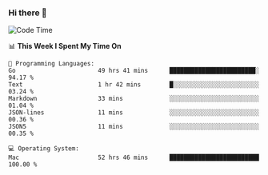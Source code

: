 ### Hi there 👋

<!--
**CrazyCollin/crazycollin** is a ✨ _special_ ✨ repository because its `README.md` (this file) appears on your GitHub profile.

Here are some ideas to get you started:

- 🔭 I’m currently working on ...
- 🌱 I’m currently learning ...
- 👯 I’m looking to collaborate on ...
- 🤔 I’m looking for help with ...
- 💬 Ask me about ...
- 📫 How to reach me: ...
- 😄 Pronouns: ...
- ⚡ Fun fact: ...
-->

<!--START_SECTION:waka-->
![Code Time](http://img.shields.io/badge/Code%20Time-5%2C023%20hrs%2015%20mins-blue)

📊 **This Week I Spent My Time On** 

```text
💬 Programming Languages: 
Go                       49 hrs 41 mins      ████████████████████████░   94.17 % 
Text                     1 hr 42 mins        █░░░░░░░░░░░░░░░░░░░░░░░░   03.24 % 
Markdown                 33 mins             ░░░░░░░░░░░░░░░░░░░░░░░░░   01.04 % 
JSON-lines               11 mins             ░░░░░░░░░░░░░░░░░░░░░░░░░   00.36 % 
JSON5                    11 mins             ░░░░░░░░░░░░░░░░░░░░░░░░░   00.35 % 

💻 Operating System: 
Mac                      52 hrs 46 mins      █████████████████████████   100.00 % 
```


<!--END_SECTION:waka-->
